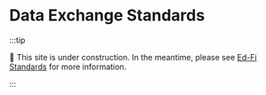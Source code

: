 # Data Exchange Standards

:::tip

🚧 This site is under construction. In the meantime, please see [Ed-Fi
Standards](https://edfi.atlassian.net/wiki/spaces/ETKB/pages/20875600/Ed-Fi+Standards)
for more information.

:::
